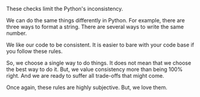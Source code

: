 These checks limit the Python's inconsistency.

We can do the same things differently in Python. For example, there are
three ways to format a string. There are several ways to write the same
number.

We like our code to be consistent. It is easier to bare with your code
base if you follow these rules.

So, we choose a single way to do things. It does not mean that we choose
the best way to do it. But, we value consistency more than being 100%
right. And we are ready to suffer all trade-offs that might come.

Once again, these rules are highly subjective. But, we love them.

